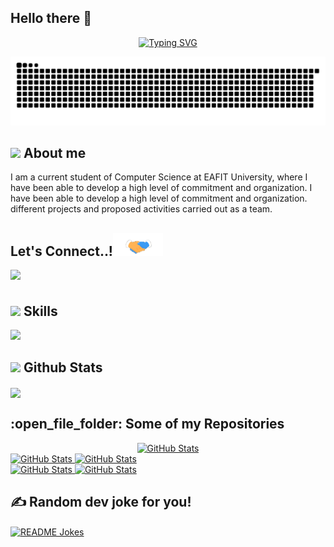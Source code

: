 <h2> Hello there 👋 </h2>

<!--- welcome -->
<div align="center">
<a href="https://git.io/typing-svg"><img src="https://readme-typing-svg.demolab.com?font=Fira+Code&pause=1000&color=3AE800&random=false&width=435&lines=Welcome+to+Mateo's+GitHub" alt="Typing SVG" /></a>
</div>

<!--- snake -->
<p align = "center">
	<img src = "https://github.com/7oSkaaa/7oSkaaa/blob/output/github-contribution-grid-snake.svg?" alt = "Snake Game"/>
</p>

<!--- about me -->
## <picture><img src = "https://github.com/7oSkaaa/7oSkaaa/blob/main/Images/about_me.gif?raw=true" width = 50px></picture> About me
I am a current student of Computer Science at EAFIT University, where I have been able to develop a high level of commitment and organization. I have been able to develop a high level of commitment and organization. different projects and proposed activities carried out as a team.

<!-- connect with me -->
## <b> Let's Connect..!</b><img src="https://github.com/0xAbdulKhalid/0xAbdulKhalid/raw/main/assets/mdImages/handshake.gif" width ="80">
<a href="mailto:matteo.dcj@gmail.com" target="_blank">
<img src="https://img.shields.io/badge/gmail:  matteo.dcj-%23EA4335.svg?style=for-the-badge&logo=gmail&logoColor=white" t=mail style="margin-bottom: 5px;" />
</a>

<!-- skills -->
## <img src="https://media2.giphy.com/media/QssGEmpkyEOhBCb7e1/giphy.gif?cid=ecf05e47a0n3gi1bfqntqmob8g9aid1oyj2wr3ds3mg700bl&rid=giphy.gif" width ="25"><b> Skills</b>
<a href="https://skillicons.dev">
    <img src="https://skillicons.dev/icons?i=py,django,mysql,git,github,html,css,azure,mongodb,java,php,vscode&perline=14" />
</a>

<!-- github stats -->
## <img src="https://media.giphy.com/media/iY8CRBdQXODJSCERIr/giphy.gif" width="35"><b> Github Stats </b>
<img  align="center"  src="https://github-readme-stats.anuraghazra1.vercel.app/api/top-langs/?username=MateoRamirezRubio1&theme=dark&hide_border=false&no-bg=true&no-frame=true&langs_count=10"/>

<!-- some of my repositories -->
<h2> :open_file_folder: Some of my Repositories </h2>
<div align="center">
<a href="https://github.com/MateoRamirezRubio1/Senior_Companion_Service">
    <img src="https://github-readme-stats.vercel.app/api/pin/?username=MateoRamirezRubio1&repo=Senior_Companion_Service&theme=tokyonight" alt="GitHub Stats" />
</a>
</div>
<div>
<a href="https://github.com/MateoRamirezRubio1/reto2DatosAlgoritmos">
    <img src="https://github-readme-stats.vercel.app/api/pin/?username=MateoRamirezRubio1&repo=reto2DatosAlgoritmos&theme=tokyonight" alt="GitHub Stats" />
</a>
<a href="https://github.com/MateoRamirezRubio1/ST0245-002">
    <img src="https://github-readme-stats.vercel.app/api/pin/?username=MateoRamirezRubio1&repo=ST0245-002&theme=tokyonight" alt="GitHub Stats" />
</a>
</div>
<div>
<a href="https://github.com/MateoRamirezRubio1/proyecto1Telematica2024-1">
    <img src="https://github-readme-stats.vercel.app/api/pin/?username=MateoRamirezRubio1&repo=proxyInversoBalanceadorCarga&theme=tokyonight" alt="GitHub Stats" />
</a>
<a href="https://github.com/MateoRamirezRubio1/Offerty">
    <img src="https://github-readme-stats.vercel.app/api/pin/?username=MateoRamirezRubio1&repo=Offerty&theme=tokyonight" alt="GitHub Stats" />
</a>
</div>

<!-- random dev joke -->
<h2>✍️ Random dev joke for you!</h2>
<a href="https://readme-jokes.vercel.app"><img align="center" src="https://readme-jokes.vercel.app/api" alt="README Jokes"></a>



<!--
**MateoRamirezRubio1/MateoRamirezRubio1** is a ✨ _special_ ✨ repository because its `README.md` (this file) appears on your GitHub profile.

Here are some ideas to get you started:

- 🔭 I’m currently working on ...
- 🌱 I’m currently learning ...
- 👯 I’m looking to collaborate on ...
- 🤔 I’m looking for help with ...
- 💬 Ask me about ...
- 📫 How to reach me: ...
- 😄 Pronouns: ...
- ⚡ Fun fact: ...
-->
